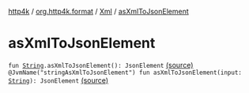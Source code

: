 [http4k](../../index.md) / [org.http4k.format](../index.md) / [Xml](index.md) / [asXmlToJsonElement](./as-xml-to-json-element.md)

# asXmlToJsonElement

`fun `[`String`](https://kotlinlang.org/api/latest/jvm/stdlib/kotlin/-string/index.html)`.asXmlToJsonElement(): JsonElement` [(source)](https://github.com/http4k/http4k/blob/master/http4k-format-xml/src/main/kotlin/org/http4k/format/Xml.kt#L30)
`@JvmName("stringAsXmlToJsonElement") fun asXmlToJsonElement(input: `[`String`](https://kotlinlang.org/api/latest/jvm/stdlib/kotlin/-string/index.html)`): JsonElement` [(source)](https://github.com/http4k/http4k/blob/master/http4k-format-xml/src/main/kotlin/org/http4k/format/Xml.kt#L33)